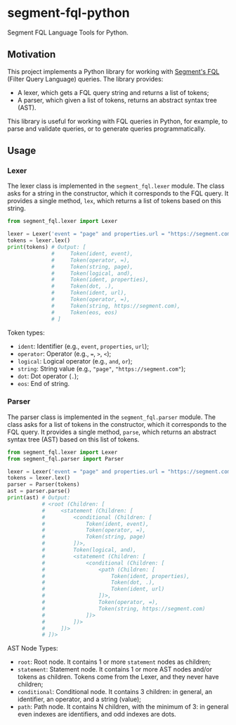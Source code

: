 # segment-fql-python

Segment FQL Language Tools for Python.

## Motivation

This project implements a Python library for working with [Segment's FQL](https://segment.com/docs/api/public-api/fql/) (Filter Query Language) queries. The library provides: 

- A lexer, which gets a FQL query string and returns a list of tokens;
- A parser, which given a list of tokens, returns an abstract syntax tree (AST).

This library is useful for working with FQL queries in Python, for example, to parse and validate queries, or to generate queries programmatically.

## Usage

### Lexer

The lexer class is implemented in the `segment_fql.lexer` module. The class asks for a string in the constructor, which it corresponds to the FQL query. It provides a single method, `lex`, which returns a list of tokens based on this string.

```python
from segment_fql.lexer import Lexer

lexer = Lexer('event = "page" and properties.url = "https://segment.com"')
tokens = lexer.lex()
print(tokens) # Output: [
              #     Token(ident, event), 
              #     Token(operator, =), 
              #     Token(string, page), 
              #     Token(logical, and), 
              #     Token(ident, properties), 
              #     Token(dot, .), 
              #     Token(ident, url), 
              #     Token(operator, =), 
              #     Token(string, https://segment.com),
              #     Token(eos, eos)
              # ]
```

Token types:

- `ident`: Identifier (e.g., `event`, `properties`, `url`);
- `operator`: Operator (e.g., `=`, `>`, `<`);
- `logical`: Logical operator (e.g., `and`, `or`);
- `string`: String value (e.g., `"page"`, `"https://segment.com"`);
- `dot`: Dot operator (`.`);
- `eos`: End of string.

### Parser

The parser class is implemented in the `segment_fql.parser` module. The class asks for a list of tokens in the constructor, which it corresponds to the FQL query. It provides a single method, `parse`, which returns an abstract syntax tree (AST) based on this list of tokens.

```python
from segment_fql.lexer import Lexer
from segment_fql.parser import Parser

lexer = Lexer('event = "page" and properties.url = "https://segment.com"')
tokens = lexer.lex()
parser = Parser(tokens)
ast = parser.parse()
print(ast) # Output:
           # <root (Children: [
           #     <statement (Children: [
           #         <conditional (Children: [
           #             Token(ident, event), 
           #             Token(operator, =), 
           #             Token(string, page)
           #         ])>, 
           #         Token(logical, and), 
           #         <statement (Children: [
           #             <conditional (Children: [
           #                 <path (Children: [
           #                     Token(ident, properties), 
           #                     Token(dot, .), 
           #                     Token(ident, url)
           #                 ])>, 
           #                 Token(operator, =), 
           #                 Token(string, https://segment.com)
           #             ])>
           #         ])>
           #     ])>
           # ])>
```

AST Node Types:

- `root`: Root node. It contains 1 or more `statement` nodes as children;
- `statement`: Statement node. It contains 1 or more AST nodes and/or tokens as children. Tokens come from the Lexer, and they never have children;
- `conditional`: Conditional node. It contains 3 children: in general, an identifier, an operator, and a string (value);
- `path`: Path node. It contains N children, with the minimum of 3: in general even indexes are identifiers, and odd indexes are dots.
